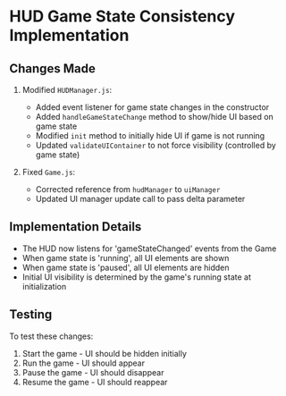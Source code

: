 # HUD Game State Consistency Implementation

## Changes Made

1. Modified `HUDManager.js`:
   - Added event listener for game state changes in the constructor
   - Added `handleGameStateChange` method to show/hide UI based on game state
   - Modified `init` method to initially hide UI if game is not running
   - Updated `validateUIContainer` to not force visibility (controlled by game state)

2. Fixed `Game.js`:
   - Corrected reference from `hudManager` to `uiManager`
   - Updated UI manager update call to pass delta parameter

## Implementation Details

- The HUD now listens for 'gameStateChanged' events from the Game
- When game state is 'running', all UI elements are shown
- When game state is 'paused', all UI elements are hidden
- Initial UI visibility is determined by the game's running state at initialization

## Testing

To test these changes:
1. Start the game - UI should be hidden initially
2. Run the game - UI should appear
3. Pause the game - UI should disappear
4. Resume the game - UI should reappear